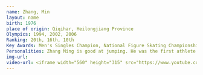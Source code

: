 ```yaml
---
name: Zhang, Min
layout: name
birth: 1976
place of origin: Qiqihar, Heilongjiang Province
Olympics: 1994, 2002, 2006
Ranking: 20th, 16th, 10th
Key Awards: Men's Singles Champion, National Figure Skating Championships 3 times
Personalities: Zhang Ming is good at jumping. He was the first athlete to successfully complete the back outside point four weeks jump in the short program phase of a competition organised by the International Skating Union (Four Continents 1999), and he can also complete the back inside four weeks jump in competition with ease. In the 2006 World Championships, for example, he completed a quad toeloop with triple toeloop and a quad flip successfully.
img-url:
video-url: <iframe width="560" height="315" src="https://www.youtube.com/embed/5pVfvK9GmJk" title="YouTube video player" frameborder="0" allow="accelerometer; autoplay; clipboard-write; encrypted-media; gyroscope; picture-in-picture" allowfullscreen></iframe>
---
```

